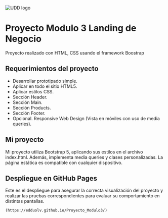![UDD logo](https://github.com/EdduOlv/Proyecto-_Modulo1/assets/156525513/2c9572c9-af59-4edd-a716-f23cc96296b4)


# Proyecto Modulo 3 Landing de Negocio

Proyecto realizado con HTML, CSS usando el framework Boostrap

## Requerimientos del proyecto


 - Desarrollar prototipado simple.
 - Aplicar en todo el sitio HTML5.
 - Aplicar estilos CSS.
 - Sección Header.
 - Sección Main.
 - Sección Products.
 - Sección Footer.
 - Opcional. Responsive Web Design (Vista en móviles con uso de media queries).


## Mi proyecto

Mi proyecto utiliza Bootstrap 5, aplicando sus estilos en el archivo index.html. Además, implementa media queries y clases personalizadas. La página estática es compatible con cualquier dispositivo.

## Despliegue en GitHub Pages

Este es el despliegue para asegurar la correcta visualización del proyecto y realizar las pruebas correspondientes para evaluar su comportamiento en distintas pantallas.

`(https://edduolv.github.io/Proyecto_Modulo3/)`
